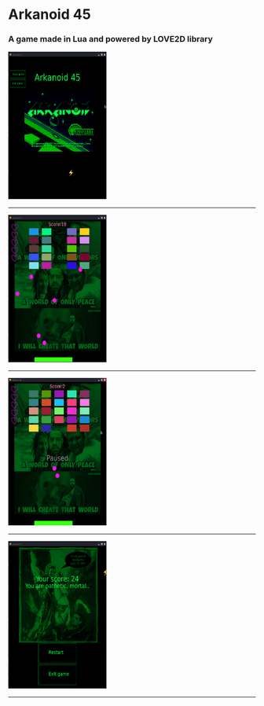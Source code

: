 # Arkanoid 45
### A game made in Lua and powered by LOVE2D library 

<img src='./readme_photos/menu.png' width="200px" height="300">
<hr/>
<img src='./readme_photos/game.png' width="200px" height="300">
<hr/>
<img src='./readme_photos/paused.png' width="200px" height="300">
<hr/>
<img src='./readme_photos/end.png' width="200px" height="300">
<hr/>

